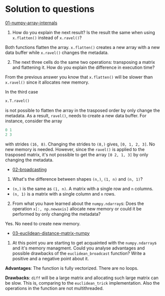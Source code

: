 # Solution to questions

[01-numpy-array-internals](01-numpy-array-internals.ipynb)

1. How do you explain the next result? Is the result the same when using `x.flatten()` instead of `x.ravel()`?
 
 Both functions flatten the array. `x.flatten()` creates a new array with a new data buffer while `x.ravel()` changes the metadata.

2. The next three cells do the same two operations: transposing a matrix and flattening it. How do you explain the difference in execution time?

 From the previous answer you know that `x.flatten()` will be slower than `x.ravel()` since it allocates new memory.

 In the third case
```python
x.T.ravel()
```
 is not possible to flatten the array in the trasposed order by only change the metadata. As a result, `ravel()`, needs to create a new data buffer. For instance, consider the array
```python
0 1
2 3
```
with strides `(16, 8)`. Changing the strides to `(8,)` gives, `[0, 1, 2, 3]`. No new memory is needed. However, since the `ravel()` is applied to the trasposed matrix, it's not possible to get the array `[0 2, 1, 3]` by only changing the metadata.



* [02-broadcasting](02-broadcasting.ipynb)

1. What's the difference between shapes `(n,)`, `(1, n)` and `(n, 1)`?

 * `(n,)` is the same as `(1, n)`. A matrix with a single row and `n` columns.
 * `(n, 1)` is a matrix with a single column and `n` rows.


2. From what you have learned about the `numpy.ndarray`s: Does the operation `x[:, np.newaxis]` allocate new memory or could it be performed by only changing the metadata?

 Yes. No need to create new memory.
 
* [03-euclidean-distance-matrix-numpy](03-euclidean-distance-matrix-numpy.ipynb)

1. At this point you are starting to get acquainted with the `numpy.ndarray`s and it's memory managment. Could you analyse advantages and possible drawbacks of the `euclidean_broadcast` function? Write a positive and a negative point about it.

 **Advantages**:
 The function is fully vectorized. There are no loops.
 
 **Drawbacks**:
 `diff` will be a large matrix and allocating such large matrix can be slow. This is, comparing to the `euclidean_trick` implementation. Also the operations in the function are not multithreaded.